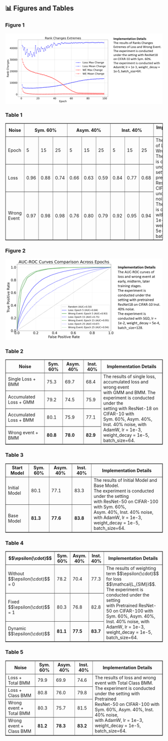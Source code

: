 ## 📊 Figures and Tables

### Figure 1

<div>			
    <center>	
    <img src="Reviewer-KKpw/476b968f178717e96c0087591eddbc6.png"
         alt=""
         style=""/>
    <br>		
    </center>
</div>


### Table 1

<table border="1" cellspacing="0" cellpadding="5">
  <thead>
    <tr>
      <th rowspan="2">Noise</th>
      <th colspan="3">Sym. 60%</th>
      <th colspan="3">Asym. 40%</th>
      <th colspan="3">Inst. 40%</th>
      <th rowspan="4">Implementation Details</th>
    </tr>
  </thead>
  <tbody>
    <tr>
      <td>Epoch</td>
      <td>5</td>
      <td>15</td>
      <td>25</td>
      <td>5</td>
      <td>15</td>
      <td>25</td>
      <td>5</td>
      <td>15</td>
      <td>25</td>
      <td rowspan="4">
        The AUC values of Loss and Wrong Event. <br>
        The experiment is conducted under the setting with pre-trained ResNet50 on CIFAR-100 under three noise settings. <br> 
        The experiment is conducted with SGD, lr = 1e-2, weight_decay = 5e-4, batch_size=128. 
      </td>
    </tr>
    <tr>
      <td>Loss</td>
      <td>0.96</td>
      <td>0.88</td>
      <td>0.74</td>
      <td>0.66</td>
      <td>0.63</td>
      <td>0.59</td>
      <td>0.84</td>
      <td>0.77</td>
      <td>0.68</td>
    </tr>
    <tr>
      <td>Wrong Event</td>
      <td>0.97</td>
      <td>0.98</td>
      <td>0.98</td>
      <td>0.76</td>
      <td>0.80</td>
      <td>0.79</td>
      <td>0.92</td>
      <td>0.95</td>
      <td>0.94</td>
    </tr>
  </tbody>
</table>


### Figure 2

<div>			
    <center>	
    <img src="Reviewer-KKpw/57836aaefc28b8d13e72b53fdc269ec.png"
         alt=""
         style=""/>
    <br>		
    </center>
</div>

### Table 2

<table border="1" cellspacing="0" cellpadding="5">
  <thead>
    <tr>
      <th>Noise</th>
      <th>Sym. 60%</th>
      <th>Asym. 40%</th>
      <th>Inst. 40%</th>
      <th rowspan="5">Implementation Details</th>
    </tr>
  </thead>
  <tbody>
    <tr>
      <td>Single Loss + BMM</td>
      <td>75.3</td>
      <td>69.7</td>
      <td>68.4</td>
      <td rowspan="4">
        The results of single loss, accumulated loss and wrong event <br>
        with GMM and BMM. The experiment is conducted under the <br>
          setting with ResNet-18 on CIFAR-10 with <br>
          Sym. 60%, Asym. 40%, Inst. 40% noise, with <br>
          AdamW, lr = 1e-3, weight_decay = 1e-5, batch_size=64.
      </td>
    </tr>
    <tr>
      <td>Accumulated Loss + GMM</td>
      <td>79.2</td>
      <td>74.5</td>
      <td>75.9</td>
    </tr>
    <tr>
      <td>Accumulated Loss + BMM</td>
      <td>80.1</td>
      <td>75.9</td>
      <td>77.1</td>
    </tr>
    <tr>
      <td>Wrong event + BMM</td>
      <td><b>80.8</b></td>
      <td><b>78.0</b></td>
      <td><b>82.9</b></td>
    </tr>
  </tbody>
</table>


### Table 3

<table border="1" cellspacing="0" cellpadding="5">
  <thead>
    <tr>
      <th>Start Model</th>
      <th>Sym. 60%</th>
      <th>Asym. 40%</th>
      <th>Inst. 40%</th>
      <th rowspan="3">Implementation Details</th>
    </tr>
  </thead>
  <tbody>
    <tr>
      <td>Initial Model</td>
      <td>80.1</td>
      <td>77.1</td>
      <td>83.3</td>
      <td rowspan="2">
        The results of Initial Model and Base Model. <br>
        The experiment is conducted under the setting <br>
          with ResNet-50 on CIFAR-100 with Sym. 60%, <br>
          Asym. 40%, Inst. 40% noise, with AdamW, lr = 1e-3, <br>
          weight_decay = 1e-5, batch_size=64.
      </td>
    </tr>
    <tr>
      <td>Base Model</td>
      <td><b>81.3</b></td>
      <td><b>77.6</b></td>
      <td><b>83.8</b></td>
    </tr>
  </tbody>
</table>


### Table 4

<table border="1" cellspacing="0" cellpadding="5">
  <thead>
    <tr>
      <th>$$\epsilon(\cdot)$$</th>
      <th>Sym. 60%</th>
      <th>Asym. 40%</th>
      <th>Inst. 40%</th>
      <th rowspan="4">Implementation Details</th>
    </tr>
  </thead>
  <tbody>
    <tr>
      <td>Without $$\epsilon(\cdot)$$ = 0</td>
      <td>78.2</td>
      <td>70.4</td>
      <td>77.3</td>
      <td rowspan="3">
        The results of weighting term $$\epsilon(\cdot)$$ for loss $$\mathcal{L_{SIM}}$$. <br> 
          The experiment is conducted under the setting <br>
          with Pretrained ResNet-50 on CIFAR-100 with <br>
          Sym. 60%, Asym. 40%, Inst. 40% noise, with <br>
          AdamW, lr = 1e-3, weight_decay = 1e-5, batch_size=64.
      </td>
    </tr>
    <tr>
      <td>Fixed $$\epsilon(\cdot)$$ = 1</td>
      <td>80.3</td>
      <td>76.8</td>
      <td>82.8</td>
    </tr>
    <tr>
      <td>Dynamic $$\epsilon(\cdot)$$</td>
      <td><b>81.1</b></td>
      <td><b>77.5</b></td>
      <td><b>83.7</b></td>
    </tr>
  </tbody>
</table>


### Table 5

<table border="1" cellspacing="0" cellpadding="5">
  <thead>
    <tr>
      <th>Noise</th>
      <th>Sym. 60%</th>
      <th>Asym. 40%</th>
      <th>Inst. 40%</th>
      <th rowspan="5">Implementation Details</th>
    </tr>
  </thead>
  <tbody>
    <tr>
      <td>Loss + Total BMM</td>
      <td>79.9</td>
      <td>69.9</td>
      <td>74.6</td>
      <td rowspan="4">
        The results of loss and wrong event with Total Class BMM. <br>
        The experiment is conducted under the setting with Pretrained <br>
        ResNet-50 on CIFAR-100 with Sym. 60%, Asym. 40%, Inst. 40% noise,<br>
          with AdamW, lr = 1e-3, weight_decay = 1e-5, batch_size=64.
      </td>
    </tr>
    <tr>
      <td>Loss + Class BMM</td>
      <td>80.8</td>
      <td>76.0</td>
      <td>79.8</td>
    </tr>
    <tr>
      <td>Wrong event + Total BMM</td>
      <td>80.3</td>
      <td>75.7</td>
      <td>81.5</td>
    </tr>
    <tr>
      <td>Wrong event + Class BMM</td>
      <td><b>81.2</b></td>
      <td><b>78.3</b></td>
      <td><b>83.2</b></td>
    </tr>
  </tbody>
</table>

